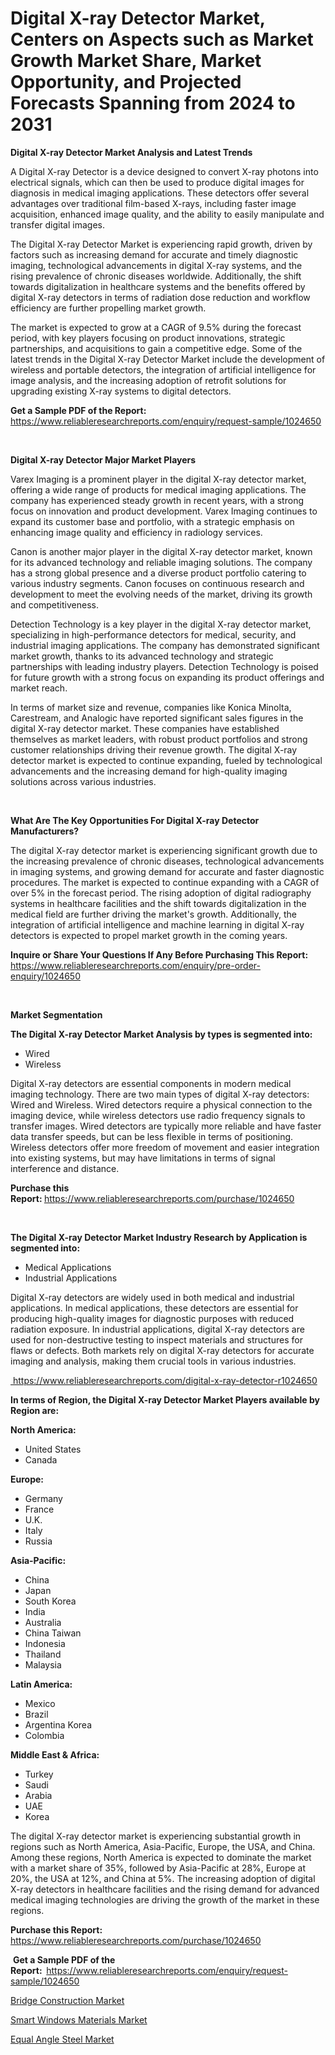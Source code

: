 <p><h1>Digital X-ray Detector Market, Centers on Aspects such as Market Growth Market Share, Market Opportunity, and Projected Forecasts Spanning from 2024 to 2031</h1></p><p><strong>Digital X-ray Detector Market Analysis and Latest Trends</strong></p>
<p><p>A Digital X-ray Detector is a device designed to convert X-ray photons into electrical signals, which can then be used to produce digital images for diagnosis in medical imaging applications. These detectors offer several advantages over traditional film-based X-rays, including faster image acquisition, enhanced image quality, and the ability to easily manipulate and transfer digital images.</p><p>The Digital X-ray Detector Market is experiencing rapid growth, driven by factors such as increasing demand for accurate and timely diagnostic imaging, technological advancements in digital X-ray systems, and the rising prevalence of chronic diseases worldwide. Additionally, the shift towards digitalization in healthcare systems and the benefits offered by digital X-ray detectors in terms of radiation dose reduction and workflow efficiency are further propelling market growth.</p><p>The market is expected to grow at a CAGR of 9.5% during the forecast period, with key players focusing on product innovations, strategic partnerships, and acquisitions to gain a competitive edge. Some of the latest trends in the Digital X-ray Detector Market include the development of wireless and portable detectors, the integration of artificial intelligence for image analysis, and the increasing adoption of retrofit solutions for upgrading existing X-ray systems to digital detectors.</p></p>
<p><strong>Get a Sample PDF of the Report:&nbsp;</strong> <a href="https://www.reliableresearchreports.com/enquiry/request-sample/1024650">https://www.reliableresearchreports.com/enquiry/request-sample/1024650</a></p>
<p>&nbsp;</p>
<p><strong>Digital X-ray Detector Major Market Players</strong></p>
<p><p>Varex Imaging is a prominent player in the digital X-ray detector market, offering a wide range of products for medical imaging applications. The company has experienced steady growth in recent years, with a strong focus on innovation and product development. Varex Imaging continues to expand its customer base and portfolio, with a strategic emphasis on enhancing image quality and efficiency in radiology services.</p><p>Canon is another major player in the digital X-ray detector market, known for its advanced technology and reliable imaging solutions. The company has a strong global presence and a diverse product portfolio catering to various industry segments. Canon focuses on continuous research and development to meet the evolving needs of the market, driving its growth and competitiveness.</p><p>Detection Technology is a key player in the digital X-ray detector market, specializing in high-performance detectors for medical, security, and industrial imaging applications. The company has demonstrated significant market growth, thanks to its advanced technology and strategic partnerships with leading industry players. Detection Technology is poised for future growth with a strong focus on expanding its product offerings and market reach.</p><p>In terms of market size and revenue, companies like Konica Minolta, Carestream, and Analogic have reported significant sales figures in the digital X-ray detector market. These companies have established themselves as market leaders, with robust product portfolios and strong customer relationships driving their revenue growth. The digital X-ray detector market is expected to continue expanding, fueled by technological advancements and the increasing demand for high-quality imaging solutions across various industries.</p></p>
<p>&nbsp;</p>
<p><strong>What Are The Key Opportunities For Digital X-ray Detector Manufacturers?</strong></p>
<p><p>The digital X-ray detector market is experiencing significant growth due to the increasing prevalence of chronic diseases, technological advancements in imaging systems, and growing demand for accurate and faster diagnostic procedures. The market is expected to continue expanding with a CAGR of over 5% in the forecast period. The rising adoption of digital radiography systems in healthcare facilities and the shift towards digitalization in the medical field are further driving the market's growth. Additionally, the integration of artificial intelligence and machine learning in digital X-ray detectors is expected to propel market growth in the coming years.</p></p>
<p><strong>Inquire or Share Your Questions If Any Before Purchasing This Report:</strong> <a href="https://www.reliableresearchreports.com/enquiry/pre-order-enquiry/1024650">https://www.reliableresearchreports.com/enquiry/pre-order-enquiry/1024650</a></p>
<p>&nbsp;</p>
<p><strong>Market Segmentation</strong></p>
<p><strong>The Digital X-ray Detector Market Analysis by types is segmented into:</strong></p>
<p><ul><li>Wired</li><li>Wireless</li></ul></p>
<p><p>Digital X-ray detectors are essential components in modern medical imaging technology. There are two main types of digital X-ray detectors: Wired and Wireless. Wired detectors require a physical connection to the imaging device, while wireless detectors use radio frequency signals to transfer images. Wired detectors are typically more reliable and have faster data transfer speeds, but can be less flexible in terms of positioning. Wireless detectors offer more freedom of movement and easier integration into existing systems, but may have limitations in terms of signal interference and distance.</p></p>
<p><strong>Purchase this Report:&nbsp;</strong><a href="https://www.reliableresearchreports.com/purchase/1024650">https://www.reliableresearchreports.com/purchase/1024650</a></p>
<p>&nbsp;</p>
<p><strong>The Digital X-ray Detector Market Industry Research by Application is segmented into:</strong></p>
<p><ul><li>Medical Applications</li><li>Industrial Applications</li></ul></p>
<p><p>Digital X-ray detectors are widely used in both medical and industrial applications. In medical applications, these detectors are essential for producing high-quality images for diagnostic purposes with reduced radiation exposure. In industrial applications, digital X-ray detectors are used for non-destructive testing to inspect materials and structures for flaws or defects. Both markets rely on digital X-ray detectors for accurate imaging and analysis, making them crucial tools in various industries.</p></p>
<p><a href="https://www.reliableresearchreports.com/digital-x-ray-detector-r1024650">&nbsp;https://www.reliableresearchreports.com/digital-x-ray-detector-r1024650</a></p>
<p><strong>In terms of Region, the Digital X-ray Detector Market Players available by Region are:</strong></p>
<p>
    <p> <strong> North America: </strong>
        <ul>
            <li>United States</li>
            <li>Canada</li>
        </ul>
        </p> 
    <p> <strong> Europe: </strong>
        <ul>
            <li>Germany</li>
            <li>France</li>
            <li>U.K.</li>
            <li>Italy</li>
            <li>Russia</li>
        </ul>
        </p> 
    <p> <strong> Asia-Pacific: </strong>
        <ul>
            <li>China</li>
            <li>Japan</li>
            <li>South Korea</li>
            <li>India</li>
            <li>Australia</li>
            <li>China Taiwan</li>
            <li>Indonesia</li>
            <li>Thailand</li>
            <li>Malaysia</li>
        </ul>
        </p> 
    <p> <strong> Latin America: </strong>
        <ul>
            <li>Mexico</li>
            <li>Brazil</li>
            <li>Argentina Korea</li>
            <li>Colombia</li>
        </ul>
        </p> 
    <p> <strong> Middle East & Africa: </strong>
        <ul>
            <li>Turkey</li>
            <li>Saudi</li>
            <li>Arabia</li>
            <li>UAE</li>
            <li>Korea</li>
        </ul>
    </p>
    </p>
<p><p>The digital X-ray detector market is experiencing substantial growth in regions such as North America, Asia-Pacific, Europe, the USA, and China. Among these regions, North America is expected to dominate the market with a market share of 35%, followed by Asia-Pacific at 28%, Europe at 20%, the USA at 12%, and China at 5%. The increasing adoption of digital X-ray detectors in healthcare facilities and the rising demand for advanced medical imaging technologies are driving the growth of the market in these regions.</p></p>
<p><strong>Purchase this Report: </strong><a href="https://www.reliableresearchreports.com/purchase/1024650">https://www.reliableresearchreports.com/purchase/1024650</a></p>
<p>&nbsp;<strong>Get a Sample PDF of the Report:&nbsp;&nbsp;</strong><a href="https://www.reliableresearchreports.com/enquiry/request-sample/1024650">https://www.reliableresearchreports.com/enquiry/request-sample/1024650</a></p>
<p><strong></strong></p>
<p><p><a href="https://crocus-run-b5a.notion.site/Bridge-Construction-Market-Share-Evolution-and-Market-Growth-Trends-2024-2031-79ed134c6f204471a5586b888f8e2f3f">Bridge Construction Market</a></p><p><a href="https://issuu.com/reportprime-2/docs/smart-windows-materials-market-size-2030.pptx">Smart Windows Materials Market</a></p><p><a href="https://silk-columnist-571.notion.site/Decoding-Equal-Angle-Steel-Market-Metrics-Market-Share-Trends-and-Growth-Patterns-581e1284c11e4743811ec20aaac6fc08">Equal Angle Steel Market</a></p></p>